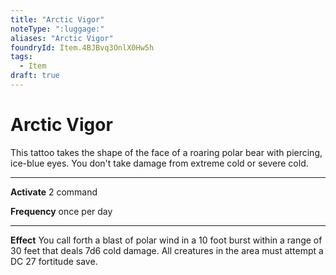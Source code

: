 ```yaml
---
title: "Arctic Vigor"
noteType: ":luggage:"
aliases: "Arctic Vigor"
foundryId: Item.4BJBvq3OnlX0Hw5h
tags:
  - Item
draft: true
---
```


# Arctic Vigor

This tattoo takes the shape of the face of a roaring polar bear with piercing, ice-blue eyes. You don't take damage from extreme cold or severe cold.

* * *

**Activate** 2 command

**Frequency** once per day

* * *

**Effect** You call forth a blast of polar wind in a 10 foot burst within a range of 30 feet that deals 7d6 cold damage. All creatures in the area must attempt a DC 27 fortitude save.
